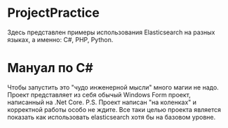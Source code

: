 # ProjectPractice
Здесь представлен примеры использования Elasticsearch на разных языках, а именно: C#, PHP, Python.

# Мануал по C#
Чтобы запустить это "чудо инженерной мысли" много магии не надо.
Проект представляет из себя обычый Windows Form проект, написанный на .Net Core.
P.S. Проект написан "на коленках" и корректной работы особо не ждите. Все таки целью проекта является показать как использовать elasticsearch хотя бы на базовом уровне.
